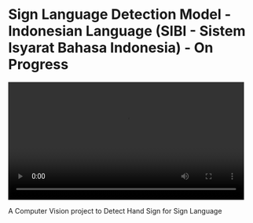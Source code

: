 # Sign Language Detection Model - Indonesian Language (SIBI - Sistem Isyarat Bahasa Indonesia) - On Progress

<video src="hand_sign.mp4" width="480" controls>
  Your browser does not support the video tag.
</video>

A Computer Vision project to Detect Hand Sign for Sign Language
